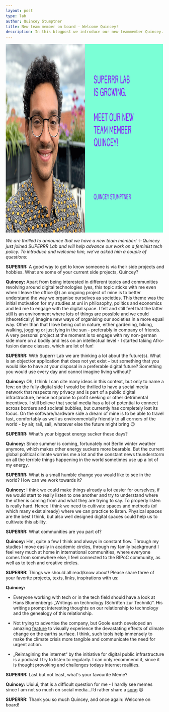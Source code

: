 ```yaml
---
layout: post
type: lab
author: Quincey Stumptner
title: New team member on board – Welcome Quincey!
description: In this blogpost we introduce our new teammember Quincey. 
---
```


<img src="/assets/img/blog/quincey.png" alt="Portrait of Quincey" width="500" height="600">
<p><em>We are thrilled to announce that we have a new team member! ✨ Quincey just joined SUPERRR Lab and will help advance our work on a feminist tech policy. To introduce and welcome him, we've asked him a couple of questions: </em></p>

<p><b>SUPERRR:</b> A good way to get to know someone is via their side projects and hobbies. What are some of your current side projects, Quincey?</p>
<p><b>Quincey:</b> Apart from being interested in different topics and communities revolving around digital technologies (yes, this topic sticks with me even when I leave the office 😅) an ongoing project of mine is to better understand the way we organise ourselves as societies. This theme was the initial motivation for my studies at uni in philosophy, politics and economics and led me to engage with the digital space. I felt and still feel that the latter still is an environment where lots of things are possible and we could (theoretically) imagine new ways of organising our societies in a more equal way. Other than that I love being out in nature, either gardening, biking, walking, jogging or just lying in the sun - preferably in company of friends. A very personal project at the moment is to engage with my non-german side more on a bodily and less on an intellectual level - I started taking Afro-fusion dance classes, which are lot of fun!</p>

<p><b>SUPERRR:</b> With Superrr Lab we are thinking a lot about the future(s). What is an object/or application that does not yet exist – but something that you would like to have at your disposal in a preferable digital future?
Something you would use every day and cannot imagine living without?
</p>
<p><b>Quincey:</b> Oh, I think I can cite many ideas in this context, but only to name a few: on the fully digital side I would be thrilled to have a social media network that respects my privacy and is part of a public digital infrastructure, hence not prone to profit seeking or other detrimental incentives. I still believe that social media has a lot of potential to connect across borders and societal bubbles, but currently has completely lost its focus. On the software/hardware side a dream of mine is to be able to travel fast, comfortably as well as environmentally friendly to all corners of the world - by air, rail, sail, whatever else the future might bring 😉</p>
  
<p><b>SUPERRR:</b> What's your biggest energy sucker these days?</p>

<p><b>Quincey:</b> Since summer is coming, fortunately not Berlin winter weather anymore, which makes other energy suckers more bearable. But the current global political climate worries me a lot and the constant news thunderstorm on all the terrible things happening in the world sometimes use up a lot of my energy.</p>

<p><b>SUPERRR:</b> What is a small humble change you would like to see in the world? How can we work towards it?</p>

<p><b>Quincey:</b> I think we could make things already a lot easier for ourselves, if we would start to really listen to one another and try to understand where the other is coming from and what they are trying to say. To properly listen is really hard. Hence I think we need to cultivate spaces and methods (of which many exist already) where we can practice to listen. Physical spaces are the best I think, but also well designed digital spaces could help us to cultivate this ability.</p>

<p><b>SUPERRR:</b> What communities are you part of?</p>

<p><b>Quincey:</b> Hm, quite a few I think and always in constant flow. Through my studies I move easily in academic circles, through my family background I feel very much at home in international communities, where everyone comes from somewhere else, I feel connected to the BIPoC community, as well as to tech and creative circles.</p>

<p><b>SUPERRR:</b> Things we should all read/know about! Please share three of your favorite projects, texts, links, inspirations with us:</p>

<p><b>Quincey:</b> 
<ul><li>Everyone working with tech or in the tech field should have a look at Hans Blumenbergs „Writings on technology (Schriften zur Technik)“. His writings prompt interesting thoughts on our relationship to technology and the genealogy of this relationship.</li>

<li><p>Not trying to advertise the company, but Goole earth developed an amazing <a href="https://earthengine.google.com/timelapse/">feature</a> to visually experience the devastating effects of climate change on the earths surface. I think, such tools help immensely to make the climate crisis more tangible and communicate the need for urgent action.</p></li>

<li><p>„Reimagining the internet“ by the initiative for digital public infrastructure is a podcast I try to listen to regularly. I can only recommend it, since it is thought provoking and challenges todays internet realities.</p></li>
</ul>

<p><b>SUPERRR:</b> Last but not least, what's your favourite Meme?</p>
<p><b>Quincey:</b> Uiuiui, that is a difficult question for me - I hardly see memes since I am not so much on social media…I’d rather share a <a href="https://open.spotify.com/track/2g5MgajYBXFrfKVwxoGDSk?si=BWClyfkVSzSQDDkxPdfK1A">song</a> 😄 
</p>

<p><b>SUPERRR:</b> Thank you so much Quincey, and once again: Welcome on board!</p>
